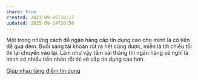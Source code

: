 ```yaml
---
share: true
created: 2023-09-05T16:17
updated: 2025-09-14T20:50
---
```

Một trong những cách để ngân hàng cấp tín dụng cao cho mình là có tiền để qua đêm. Buổi sáng tài khoản rút ra hết cũng được, miễn là tới chiều tối thì lại chuyển vào lại. Làm như vậy tầm vài tháng thì ngân hàng sẽ nghĩ là mình có nhiều tiền nhàn rỗi thì sẽ cấp tín dụng cao hơn.

[Giúp nhau tăng điểm tín dụng](../../../../../../%F0%9F%93%90D%E1%BB%B1%20%C3%A1n/Gi%C3%BAp%20nhau%20tho%C3%A1t%20n%E1%BB%A3/C%C3%B4ng%20vi%E1%BB%87c/Gi%C3%BAp%20nhau%20t%C4%83ng%20%C4%91i%E1%BB%83m%20t%C3%ADn%20d%E1%BB%A5ng.md)
